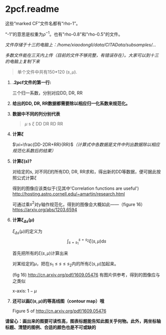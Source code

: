 # 2pcf.readme
这些“marked CF”文件名都有“rho-1”。

“-1”的意思是权重为$\rho^{-1}$。也有"rho-0.8"和"rho-0.5"的文件。

*文件存储于十三的电脑上：/home/xiaodongli/data/CITAData/subsamples/...*

*多数文件能在三天内上传（目前的文件不够完整，有错误存在）。大家可以到十三的电脑上复制下来*

> 单个文件中共有150\*120 $(s,\mu)$.

1. **.2pcf文件的第一行:**

	三个归一系数，分别对应DD, DR, RR
    
2. **给出的DD, DR, RR数据都需要除以相应归一化系数来规范化。**

3. **数据中不同的列分别代表**

	> $\mu$ s $\xi$ DD DR RD RR
    
4. **计算$\xi$**

    $\xi=\frac{DD-2DR+RR}{RR}$*（计算式中各数据是文件中列出数据除以相应规范化系数后的结果）*

5. **计算$\xi(s)$?**

    对给定的s, 对不同$\xi$的所有DD, DR, RR求和，得出新的DD等数据，便可据此按照公式计算$\xi$
   
	得到的图像应该类似于(见其中'Correlation functions are useful') http://hosting.astro.cornell.edu/~amartin/research.html

	可通过乘$s^2$对y轴作规范化，得到的图像会大概如此——（figure 16） https://arxiv.org/abs/1203.6594
    
6. **计算$\xi_{\Delta s}(\mu)$**

	$\xi_{\Delta s}(\mu)$的定义为$$\int_{s=s_1}^{s=s_2}\xi(s,\mu)\mathrm{d}s$$
    
	首先把所有的$\xi(s,\mu)$计算出来
    
	对某给定的$\mu$，把在$s_1\leq s\leq s_2$内的所有$\xi(s,\mu)$加起来。
    
	(fig 16) http://cn.arxiv.org/pdf/1609.05476 有图片供参考，得到的图像应与之类似
    
	x-axis: $1-\mu$
    
7. **还可以画$\xi(s,\mu)$的等高线图（contour map）哦**

	Figure 5 of http://cn.arxiv.org/pdf/1609.05476
    
    
**请留心：画出来的图要可读性高，图表标题能告知此图关乎何物。此外，两坐标轴标题、清楚的图例、合适的颜色也是不可或缺的**
